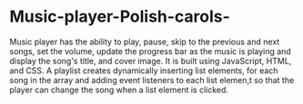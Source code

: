 # Music-player-Polish-carols-
Music player has the ability to play, pause, skip to the previous and next songs, set the volume, update the progress bar as the music is playing and display the song's title, and cover image. It is built using JavaScript, HTML, and CSS. A playlist creates dynamically inserting list elements, for each song in the array and adding event listeners to each list elemen,t so that the player can change the song when a list element is clicked. 
